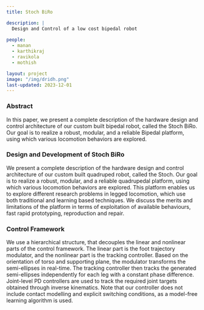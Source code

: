 ```yaml
---
title: Stoch BiRo

description: |
  Design and Control of a low cost bipedal robot
  
people:
  - manan
  - karthikraj
  - ravikola
  - mothish

layout: project
image: "/img/dridh.png"
last-updated: 2023-12-01
---
```

### Abstract 
In this paper, we present a complete description of the hardware design and control architecture of our custom built bipedal robot, called the Stoch BiRo. Our goal is to realize a robust, modular, and a reliable Bipedal platform, using which various locomotion behaviors are explored.


### Design and Development of Stoch BiRo
We present a complete description of the hardware design and control architecture of our custom built quadruped robot, called the Stoch. Our goal is to realize a robust, modular, and a reliable quadrupedal platform, using which various locomotion behaviors are explored. This platform enables us to explore different research problems in legged locomotion, which use both traditional and learning based techniques. We discuss the merits and limitations of the platform in terms of exploitation of available behaviours, fast rapid prototyping, reproduction and repair.

### Control Framework 
We use a hierarchical structure, that decouples the linear and nonlinear parts of the control framework. The linear part is the foot trajectory modulator, and the nonlinear part is the tracking controller. Based on the orientation of torso and supporting plane, the modulator transforms the semi-ellipses in real-time. The tracking controller then tracks the generated semi-ellipses independently for each leg with a constant phase difference.
Joint-level PD controllers are used to track the required joint targets obtained through inverse kinematics. Note that our controller does not include contact modelling and explicit switching conditions, as a model-free learning algorithm
is used.
